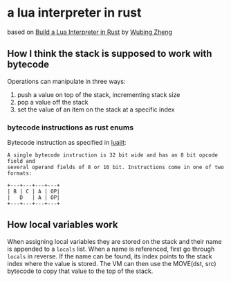 # a lua interpreter in rust

based on [Build a Lua Interpreter in Rust](https://wubingzheng.github.io/build-lua-in-rust/en)
by [Wubing Zheng](https://github.com/WuBingzheng)


## How I think the stack is supposed to work with bytecode

Operations can manipulate in three ways:

1. push a value on top of the stack, incrementing stack size
2. pop a value off the stack
3. set the value of an item on the stack at a specific index


### bytecode instructions as rust enums

Bytecode instruction as specified in [luajit](https://luajit.org/):

```
A single bytecode instruction is 32 bit wide and has an 8 bit opcode field and
several operand fields of 8 or 16 bit. Instructions come in one of two formats:

+---+---+---+---+
| B | C | A | OP|
|   D   | A | OP|
+---+---+---+---+
```

## How local variables work

When assigning local variables they are stored on the stack and their name is appended to a `locals` list.
When a name is referenced, first go through `locals` in reverse. If the name can be found, its index points to the
stack index where the value is stored. The VM can then use the MOVE(dst, src) bytecode to copy that value to the top
of the stack.

